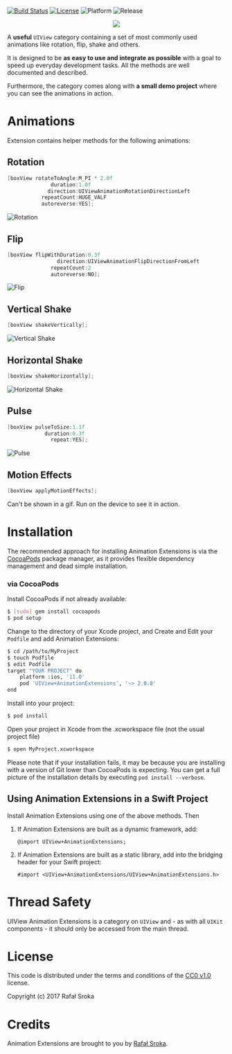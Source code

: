 [![Build Status](https://travis-ci.org/r3econ/animation-extensions.svg?branch=master)](https://travis-ci.org/r3econ/animation-extensions)
[![License](https://img.shields.io/badge/license-CC0-brightgreen.svg)](https://img.shields.io/badge/license-CC0-brightgreen.svg)
![Platform](https://img.shields.io/badge/platform-ios%20%7C%20tvos-lightgrey.svg)
![Release](https://img.shields.io/github/release/r3econ/animation-extensions.svg)

<p align="center">
<img src="https://i.imgur.com/Z6lcz7d.png">
</p>

A **useful** `UIView` category containing a set of most commonly used animations like rotation, flip, shake and others.

It is designed to be **as easy to use and integrate as possible** with a goal to speed up everyday development tasks. All the methods are well documented and described. 

Furthermore, the category comes along with **a small demo project** where you can see the animations in action.

# Animations 
Extension contains helper methods for the following animations:
## Rotation
```objective-c
[boxView rotateToAngle:M_PI * 2.0f
              duration:1.0f
             direction:UIViewAnimationRotationDirectionLeft
           repeatCount:HUGE_VALF
           autoreverse:YES];
```
![Rotation](https://i.imgur.com/MjlgVKj.gif)

## Flip
```objective-c
[boxView flipWithDuration:0.3f
                direction:UIViewAnimationFlipDirectionFromLeft
              repeatCount:2
              autoreverse:NO];
```

![Flip](https://i.imgur.com/fmiWQaj.gif)

## Vertical Shake
```objective-c
[boxView shakeVertically];
```
![Vertical Shake](https://i.imgur.com/Z9zgPkE.gif)
 
## Horizontal Shake
```objective-c
[boxView shakeHorizontally];
```
![Horizontal Shake](https://i.imgur.com/JX1FWKZ.gif)
 
## Pulse
```objective-c
[boxView pulseToSize:1.1f
            duration:0.3f
              repeat:YES];
```
![Pulse](https://i.imgur.com/EEhMxJV.gif)

## Motion Effects
```objective-c
[boxView applyMotionEffects];
```
Can't be shown in a gif. Run on the device to see it in action.

# Installation

The recommended approach for installing Animation Extensions is via the [CocoaPods](http://cocoapods.org/) package manager, as it provides flexible dependency management and dead simple installation.

### via CocoaPods

Install CocoaPods if not already available:

``` bash
$ [sudo] gem install cocoapods
$ pod setup
```

Change to the directory of your Xcode project, and Create and Edit your `Podfile` and add Animation Extensions:

``` bash
$ cd /path/to/MyProject
$ touch Podfile
$ edit Podfile
target "YOUR PROJECT" do
	platform :ios, '11.0'
	pod 'UIView+AnimationExtensions', '~> 2.0.0'
end
```

Install into your project:

``` bash
$ pod install
```

Open your project in Xcode from the .xcworkspace file (not the usual project file)

``` bash
$ open MyProject.xcworkspace
```

Please note that if your installation fails, it may be because you are installing with a version of Git lower than CocoaPods is expecting. You can get a full picture of the installation details by executing `pod install --verbose`.

## Using Animation Extensions in a Swift Project

Install Animation Extensions using one of the above methods. Then 

1. If Animation Extensions are built as a dynamic framework, add:

    `@import UIView+AnimationExtensions;` 

2. If Animation Extensions are built as a static library, add into the bridging header for your Swift project:

    `#import <UIView+AnimationExtensions/UIView+AnimationExtensions.h>` 

# Thread Safety

UIView Animation Extensions is a category on `UIView` and - as with all `UIKit` components - it should only be accessed from the main thread.


# License

This code is distributed under the terms and conditions of the [CC0 v1.0](https://creativecommons.org/publicdomain/zero/1.0/) license.

Copyright (c) 2017 Rafał Sroka

# Credits

Animation Extensions are brought to you by [Rafał Sroka](https://r3econ.github.io/).
